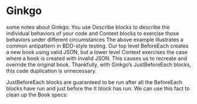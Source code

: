 # Ginkgo
some notes about Ginkgo:
 You use Describe blocks to describe the individual behaviors of your code and Context blocks to exercise those behaviors under different circumstances
 The above example illustrates a common antipattern in BDD-style testing. Our top level BeforeEach creates a new book using valid JSON, but a lower level Context exercises the case where a book is created with invalid JSON. This causes us to recreate and override the original book. Thankfully, with Ginkgo’s JustBeforeEach blocks, this code duplication is unnecessary.

JustBeforeEach blocks are guaranteed to be run after all the BeforeEach blocks have run and just before the It block has run. We can use this fact to clean up the Book specs:
